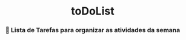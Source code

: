 <h1 align="center">toDoList</h1>
<h3 align="center">📄 Lista de Tarefas para organizar as atividades da semana</3>

